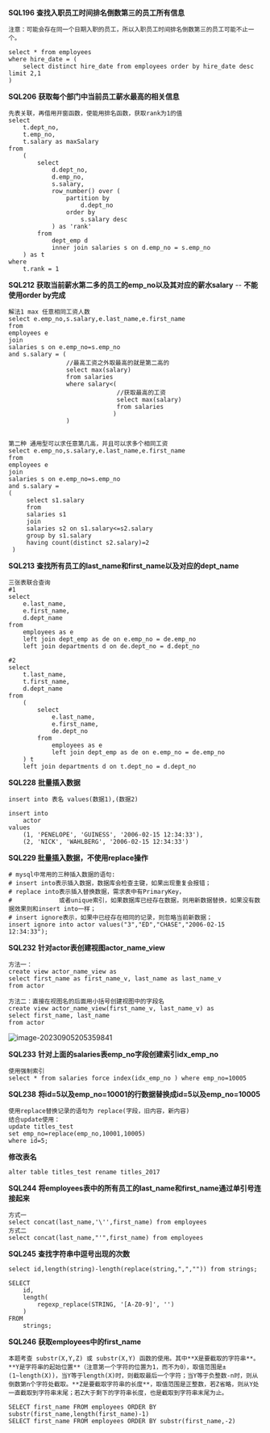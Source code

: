 **SQL196** **查找入职员工时间排名倒数第三的员工所有信息**

```
注意：可能会存在同一个日期入职的员工，所以入职员工时间排名倒数第三的员工可能不止一个。

select * from employees 
where hire_date = (
    select distinct hire_date from employees order by hire_date desc limit 2,1
)
```

**SQL206** **获取每个部门中当前员工薪水最高的相关信息**

```
先表关联，再借用开窗函数，使能用排名函数，获取rank为1的值
select
    t.dept_no,
    t.emp_no,
    t.salary as maxSalary
from
    (
        select
            d.dept_no,
            d.emp_no,
            s.salary,
            row_number() over (
                partition by
                    d.dept_no
                order by
                    s.salary desc
            ) as 'rank'
        from
            dept_emp d
            inner join salaries s on d.emp_no = s.emp_no
    ) as t
where
    t.rank = 1
```

**SQL212** **获取当前薪水第二多的员工的emp_no以及其对应的薪水salary**  -- **不能使用order by完成**

```
解法1 max 任意相同工资人数
select e.emp_no,s.salary,e.last_name,e.first_name
from
employees e
join 
salaries s on e.emp_no=s.emp_no 
and s.salary = (
			    //最高工资之外取最高的就是第二高的
				select max(salary)
                from salaries
                where salary<(
                			  //获取最高的工资	
                			  select max(salary) 
                              from salaries 
                             )
                )


第二种 通用型可以求任意第几高，并且可以求多个相同工资
select e.emp_no,s.salary,e.last_name,e.first_name
from
employees e
join 
salaries s on e.emp_no=s.emp_no 
and s.salary = 
(
     select s1.salary
     from 
     salaries s1
     join
     salaries s2 on s1.salary<=s2.salary 
     group by s1.salary
     having count(distinct s2.salary)=2
 )

```

**SQL213** **查找所有员工的last_name和first_name以及对应的dept_name**

```
三张表联合查询
#1
select
    e.last_name,
    e.first_name,
    d.dept_name
from
    employees as e
    left join dept_emp as de on e.emp_no = de.emp_no
    left join departments d on de.dept_no = d.dept_no
    
#2
select
    t.last_name,
    t.first_name,
    d.dept_name
from
    (
        select
            e.last_name,
            e.first_name,
            de.dept_no
        from
            employees as e
            left join dept_emp as de on e.emp_no = de.emp_no
    ) t
    left join departments d on t.dept_no = d.dept_no
```

**SQL228** **批量插入数据**

```
insert into 表名 values(数据1),(数据2)

insert into
    actor
values
    (1, 'PENELOPE', 'GUINESS', '2006-02-15 12:34:33'),
    (2, 'NICK', 'WAHLBERG', '2006-02-15 12:34:33')
```

**SQL229 批量插入数据，不使用replace操作**

```
# mysql中常用的三种插入数据的语句: 
# insert into表示插入数据，数据库会检查主键，如果出现重复会报错； 
# replace into表示插入替换数据，需求表中有PrimaryKey，
#             或者unique索引，如果数据库已经存在数据，则用新数据替换，如果没有数据效果则和insert into一样； 
# insert ignore表示，如果中已经存在相同的记录，则忽略当前新数据；
insert ignore into actor values("3","ED","CHASE","2006-02-15 12:34:33");
```

**SQL232** **针对actor表创建视图actor_name_view**

```
方法一：
create view actor_name_view as
select first_name as first_name_v, last_name as last_name_v
from actor

方法二：直接在视图名的后面用小括号创建视图中的字段名
create view actor_name_view(first_name_v, last_name_v) as
select first_name, last_name
from actor
```

![image-20230905205359841](C:\Users\Jinpeng\AppData\Roaming\Typora\typora-user-images\image-20230905205359841.png)

**SQL233** **针对上面的salaries表emp_no字段创建索引idx_emp_no**

```
使用强制索引
select * from salaries force index(idx_emp_no ) where emp_no=10005
```

**SQL238** **将id=5以及emp_no=10001的行数据替换成id=5以及emp_no=10005**

```
使用replace替换记录的语句为 replace(字段，旧内容，新内容)
结合update使用：
update titles_test
set emp_no=replace(emp_no,10001,10005)
where id=5;
```

**修改表名**

```
alter table titles_test rename titles_2017
```

**SQL244** **将employees表中的所有员工的last_name和first_name通过单引号连接起来**

```
方式一
select concat(last_name,'\'',first_name) from employees
方式二
select concat(last_name,"'",first_name) from employees
```

**SQL245** **查找字符串中逗号出现的次数**

```
select id,length(string)-length(replace(string,",","")) from strings;

SELECT
    id,
    length(
        regexp_replace(STRING, '[A-Z0-9]', '')
    )
FROM
    strings;
```

**SQL246** **获取employees中的first_name**

```
本题考查 substr(X,Y,Z) 或 substr(X,Y) 函数的使用。其中**X是要截取的字符串**。**Y是字符串的起始位置**（注意第一个字符的位置为1，而不为0），取值范围是±(1~length(X))，当Y等于length(X)时，则截取最后一个字符；当Y等于负整数-n时，则从倒数第n个字符处截取。**Z是要截取字符串的长度**，取值范围是正整数，若Z省略，则从Y处一直截取到字符串末尾；若Z大于剩下的字符串长度，也是截取到字符串末尾为止。

SELECT first_name FROM employees ORDER BY substr(first_name,length(first_name)-1) 
SELECT first_name FROM employees ORDER BY substr(first_name,-2) 
```

















